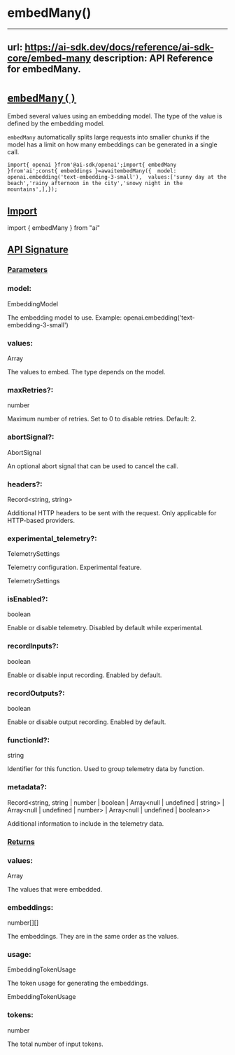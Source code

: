 # embedMany()


---
url: https://ai-sdk.dev/docs/reference/ai-sdk-core/embed-many
description: API Reference for embedMany.
---


# [`embedMany()`](#embedmany)


Embed several values using an embedding model. The type of the value is defined by the embedding model.

`embedMany` automatically splits large requests into smaller chunks if the model has a limit on how many embeddings can be generated in a single call.

```
import{ openai }from'@ai-sdk/openai';import{ embedMany }from'ai';const{ embeddings }=awaitembedMany({  model: openai.embedding('text-embedding-3-small'),  values:['sunny day at the beach','rainy afternoon in the city','snowy night in the mountains',],});
```


## [Import](#import)


import { embedMany } from "ai"


## [API Signature](#api-signature)



### [Parameters](#parameters)



### model:


EmbeddingModel

The embedding model to use. Example: openai.embedding('text-embedding-3-small')


### values:


Array<VALUE>

The values to embed. The type depends on the model.


### maxRetries?:


number

Maximum number of retries. Set to 0 to disable retries. Default: 2.


### abortSignal?:


AbortSignal

An optional abort signal that can be used to cancel the call.


### headers?:


Record<string, string>

Additional HTTP headers to be sent with the request. Only applicable for HTTP-based providers.


### experimental\_telemetry?:


TelemetrySettings

Telemetry configuration. Experimental feature.

TelemetrySettings


### isEnabled?:


boolean

Enable or disable telemetry. Disabled by default while experimental.


### recordInputs?:


boolean

Enable or disable input recording. Enabled by default.


### recordOutputs?:


boolean

Enable or disable output recording. Enabled by default.


### functionId?:


string

Identifier for this function. Used to group telemetry data by function.


### metadata?:


Record<string, string | number | boolean | Array<null | undefined | string> | Array<null | undefined | number> | Array<null | undefined | boolean>>

Additional information to include in the telemetry data.


### [Returns](#returns)



### values:


Array<VALUE>

The values that were embedded.


### embeddings:


number\[\]\[\]

The embeddings. They are in the same order as the values.


### usage:


EmbeddingTokenUsage

The token usage for generating the embeddings.

EmbeddingTokenUsage


### tokens:


number

The total number of input tokens.
